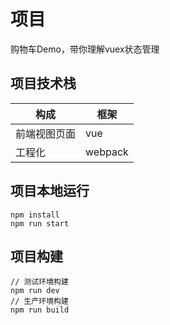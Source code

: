 # 项目

购物车Demo，带你理解vuex状态管理

## 项目技术栈

| 构成         | 框架    |
| ------------ | ------- |
| 前端视图页面 | vue     |
| 工程化       | webpack |

## 项目本地运行

```
npm install
npm run start
```

## 项目构建

```
// 测试环境构建
npm run dev
// 生产环境构建
npm run build
```
